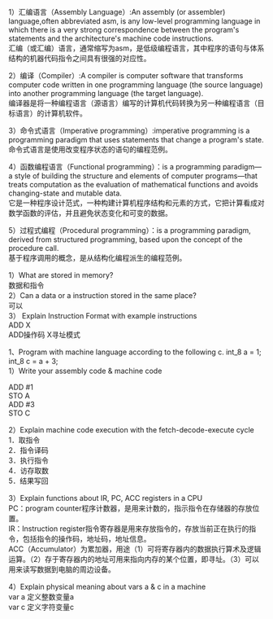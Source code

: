 1）汇编语言（Assembly Language）:An assembly (or assembler) language,often abbreviated asm, is any low-level programming language in which there is a very strong correspondence between the program's statements and the architecture's machine code instructions.  
汇编（或汇编）语言，通常缩写为asm，是低级编程语言，其中程序的语句与体系结构的机器代码指令之间具有很强的对应性。  


2）编译（Compiler）:A compiler is computer software that transforms computer code written in one programming language (the source language) into another programming language (the target language).   
编译器是将一种编程语言（源语言）编写的计算机代码转换为另一种编程语言（目标语言）的计算机软件。


3）命令式语言（Imperative programming）:imperative programming is a programming paradigm that uses statements that change a program's state.  
命令式语言是使用改变程序状态的语句的编程范例。  


4）函数编程语言（Functional programming）：is a programming paradigm—a style of building the structure and elements of computer programs—that treats computation as the evaluation of mathematical functions and avoids changing-state and mutable data.  
它是一种程序设计范式，一种构建计算机程序结构和元素的方式，它把计算看成对数学函数的评估，并且避免状态变化和可变的数据。  


5）过程式编程（Procedural programming）：is a programming paradigm, derived from structured programming, based upon the concept of the procedure call.  
基于程序调用的概念，是从结构化编程派生的编程范例。  


1）What are stored in memory?   
数据和指令  
2）Can a data or a instruction stored in the same place?  
可以  
3） Explain Instruction Format with example instructions  
ADD X  
ADD操作码 X寻址模式


1、Program with machine language according to the following c. int_8 a = 1;  int_8 c = a + 3;    
1）Write your assembly code & machine code     

ADD #1  
STO A  
ADD #3  
STO C  


2）Explain machine code execution with the fetch-decode-execute cycle  
1．取指令  
2．指令译码  
3．执行指令  
4．访存取数  
5．结果写回

3）Explain functions about  IR, PC, ACC registers in a CPU    
PC：program counter程序计数器，是用来计数的，指示指令在存储器的存放位置。  
IR：Instruction register指令寄存器是用来存放指令的，存放当前正在执行的指令，包括指令的操作码，地址码，地址信息。  
ACC（Accumulator）为累加器，用途（1）可将寄存器内的数据执行算术及逻辑运算。（2）存于寄存器内的地址可用来指向内存的某个位置，即寻址。（3）可以用来读写数据到电脑的周边设备。

4）Explain physical meaning about vars a & c in a machine  
var a 定义整数变量a  
var c 定义字符变量c  

